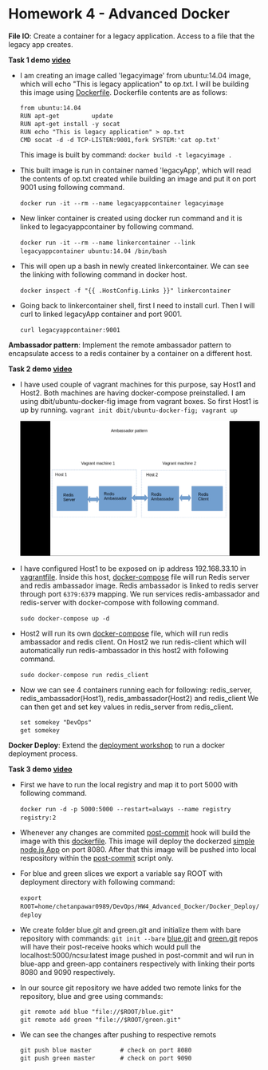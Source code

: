 # Homework 4 - Advanced Docker

**File IO**: Create a container for a legacy application. Access to a file that the legacy app creates.

**Task 1 demo [video](https://youtu.be/P4iJBvoanp4)**

* I am creating an image called 'legacyimage' from ubuntu:14.04 image, which will echo "This is legacy application" to op.txt. I will be building this image using [Dockerfile](./File_IO/Dockerfile). Dockerfile contents are as follows:
	```
	from ubuntu:14.04
	RUN apt-get 		update		
	RUN apt-get install -y socat
	RUN echo "This is legacy application" > op.txt
	CMD socat -d -d TCP-LISTEN:9001,fork SYSTEM:'cat op.txt'
	```
	This image is built by command: `docker build -t legacyimage .`

* This built image is run in container named 'legacyApp', which will read the contents of op.txt created while building an image and put it on port 9001 using following command.

	`docker run -it --rm --name legacyappcontainer legacyimage`

* New linker container is created using docker run command and it is linked to legacyappcontainer by following command.

	`docker run -it --rm --name linkercontainer --link legacyappcontainer ubuntu:14.04 /bin/bash`

* This will open up a bash in newly created linkercontainer. We can see the linking with following command in docker host.

	`docker inspect -f "{{ .HostConfig.Links }}" linkercontainer`

* Going back to linkercontainer shell, first I need to install curl. Then I will curl to linked legacyApp container and port 9001.

	`curl legacyappcontainer:9001`


**Ambassador pattern**: Implement the remote ambassador pattern to encapsulate access to a redis container by a container on a different host.

**Task 2 demo [video](https://youtu.be/jVh5VT5LM4s)**

* I have used couple of vagrant machines for this purpose, say Host1 and Host2. Both machines are having docker-compose preinstalled. I am using dbit/ubuntu-docker-fig image from vagrant boxes. So first Host1 is up by running.
	`vagrant init dbit/ubuntu-docker-fig; vagrant up`

	![Ambassador pattern](./Ambassador_pattern/ambassador.png)

* I have configured Host1 to be exposed on ip address 192.168.33.10 in [vagrantfile](./Ambassador_pattern/Host1/Vagrantfile). Inside this host, [docker-compose](./Ambassador_pattern/Host1/docker-compose.yml) file will run Redis server and redis ambassador image. Redis ambassador is linked to redis server through port `6379:6379` mapping. We run services redis-ambassador and redis-server with docker-compose with following command.

	`sudo docker-compose up -d`

* Host2 will run its own [docker-compose](./Ambassador_pattern/Host2/docker-compose.yml) file, which will run redis ambassador and redis client. On Host2 we run redis-client which will automatically run redis-ambassador in this host2 with following command.

	`sudo docker-compose run redis_client`

* Now we can see 4 containers running each for following: redis_server, redis_ambassador(Host1), redis_ambassador(Host2) and redis_client
	We can then get and set key values in redis_server from redis_client.
	```
	set somekey "DevOps"
	get somekey
	```

**Docker Deploy**: Extend the [deployment workshop](https://github.com/CSC-DevOps/Deployment) to run a docker deployment process.

**Task 3 demo [video](https://youtu.be/-OGEHlmTPSM)**

* First we have to run the local registry and map it to port 5000 with following command.

	`docker run -d -p 5000:5000 --restart=always --name registry registry:2`

* Whenever any changes are commited [post-commit](./Docker_Deploy/post-commit) hook will build the image with this [dockerfile](./Docker_Deploy/Dockerfile). This image will deploy the dockerzed [simple node.js App](./Docker_Deploy/app) on port 8080. After that this image will be pushed into local respository within the [post-commit](./Docker_Deploy/post-commit) script only.

* For blue and green slices we export a variable say ROOT with deployment directory with following command:

	`export ROOT=home/chetanpawar0989/DevOps/HW4_Advanced_Docker/Docker_Deploy/deploy`

* We create folder blue.git and green.git and initialize them with bare repository with commands: `git init --bare`
[blue.git](./Docker_Deploy/blue-post-receive) and [green.git](./Docker_Deploy/green-post-receive) repos will have their post-receive hooks which would pull the localhost:5000/ncsu:latest image pushed in post-commit and wil run in blue-app and green-app containers respectively with linking their ports 8080 and 9090 respectively.

* In our source git repository we have added two remote links for the repository, blue and gree using commands:
	```
	git remote add blue "file://$ROOT/blue.git"
	git remote add green "file://$ROOT/green.git"
	```

* We can see the changes after pushing to respective remots
	```	
	git push blue master		# check on port 8080			
	git push green master		# check on port 9090	
	```